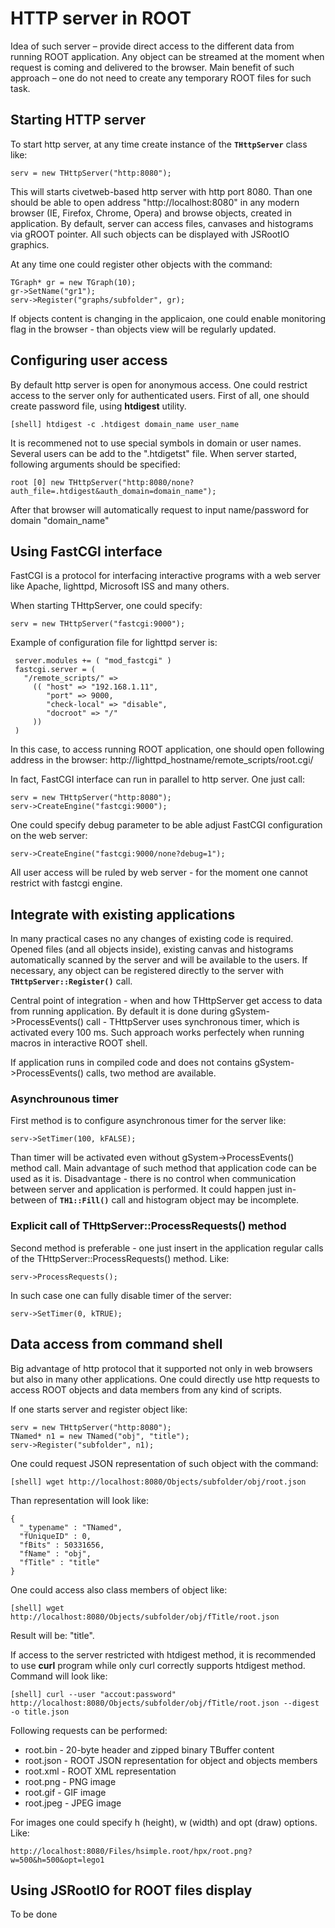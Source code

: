 # HTTP server in ROOT

Idea of such server – provide direct access to the different data 
from running ROOT application. Any object can be streamed at the moment 
when request is coming and delivered to the browser. 
Main benefit of such approach – one do not need to create any temporary ROOT files for such task. 

## Starting HTTP server

To start http server, at any time  create instance
of the **`THttpServer`** class like: 

``` {.cpp}
serv = new THttpServer("http:8080");
```

This will starts civetweb-based http server with http port 8080.
Than one should be able to open address "http://localhost:8080"
in any modern browser (IE, Firefox, Chrome, Opera) and browse objects,
created in application. By default, server can access files, canvases 
and histograms via gROOT pointer. All such objects can be displayed with
JSRootIO graphics. 

At any time one could register other objects with the command:

``` {.cpp}
TGraph* gr = new TGraph(10);
gr->SetName("gr1");
serv->Register("graphs/subfolder", gr);
```

If objects content is changing in the applicaion, one could
enable monitoring flag in the browser - than objects view will be regularly updated.
   

## Configuring user access

By default http server is open for anonymous access. 
One could restrict access to the server only for authenticated users.
First of all, one should create password file, using **htdigest** utility.  

``` {.sh}
[shell] htdigest -c .htdigest domain_name user_name
```

It is recommened not to use special symbols in domain or user names.
Several users can be add to the ".htdigetst" file. When server started,
following arguments should be specified:

``` {.cpp}
root [0] new THttpServer("http:8080/none?auth_file=.htdigest&auth_domain=domain_name");
```

After that browser will automatically request to input name/password for domain "domain_name"


## Using FastCGI interface

FastCGI is a protocol for interfacing interactive programs with a web server like 
Apache, lighttpd, Microsoft ISS and many others.

When starting THttpServer, one could specify:

``` {.cpp}
serv = new THttpServer("fastcgi:9000");
```

Example of configuration file for lighttpd server is:

``` {.txt}
 server.modules += ( "mod_fastcgi" )
 fastcgi.server = (
   "/remote_scripts/" =>
     (( "host" => "192.168.1.11",
        "port" => 9000,
        "check-local" => "disable",
        "docroot" => "/"
     ))
 )
```

In this case, to access running ROOT application, one should open 
following address in the browser:
    http://lighttpd_hostname/remote_scripts/root.cgi/

In fact, FastCGI interface can run in parallel to http server.
One just call: 

``` {.cpp}
serv = new THttpServer("http:8080");
serv->CreateEngine("fastcgi:9000");
```

One could specify debug parameter to be able adjust FastCGI configuration on the web server:

``` {.cpp}
serv->CreateEngine("fastcgi:9000/none?debug=1");
```
 
All user access will be ruled by web server - 
for the moment one cannot restrict with fastcgi engine. 


## Integrate with existing applications

In many practical cases no any changes of existing code is required.
Opened files (and all objects inside), existing canvas and histograms automatically
scanned by the server and will be available to the users.
If necessary, any object can be registered directly to the server with **`THttpServer::Register()`** call.

Central point of integration - when and how THttpServer get access to data from running application.
By default it is done during gSystem->ProcessEvents() call - THttpServer uses synchronous timer,
which is activated every 100 ms. Such approach works perfectely when running macros in interactive ROOT shell.

If application runs in compiled code and does not contains gSystem->ProcessEvents() calls, 
two method are available. 

### Asynchrounous timer

First method is to configure asynchronous timer for the server like:

``` {.cpp}
serv->SetTimer(100, kFALSE);
```

Than timer will be activated even without gSystem->ProcessEvents() method call. 
Main advantage of such method that application code can be used as it is.
Disadvantage - there is no control when communication between server and application is performed.
It could happen just in-between of **`TH1::Fill()`** call and histogram object may be incomplete.


### Explicit call of THttpServer::ProcessRequests() method

Second method is preferable - one just insert in the application
regular calls of the THttpServer::ProcessRequests() method. Like:  

``` {.cpp}
serv->ProcessRequests();
```

In such case one can fully disable timer of the server:

``` {.cpp}
serv->SetTimer(0, kTRUE);
```



## Data access from command shell

Big advantage of http protocol that it supported not only in web browsers 
but also in many other applications. 
One could directly use http requests to access 
ROOT objects and data members from any kind of scripts. 

If one starts server and register object like:


``` {.cpp}
serv = new THttpServer("http:8080");
TNamed* n1 = new TNamed("obj", "title");
serv->Register("subfolder", n1);
```

One could request JSON representation of such object with the command:

``` {.sh}
[shell] wget http://localhost:8080/Objects/subfolder/obj/root.json
```

Than representation will look like:

``` {.json}
{
  "_typename" : "TNamed",
  "fUniqueID" : 0,
  "fBits" : 50331656,
  "fName" : "obj",
  "fTitle" : "title"
}
```

One could access also class members of object like:

``` {.sh}
[shell] wget http://localhost:8080/Objects/subfolder/obj/fTitle/root.json
```
  
Result will be: "title".

If access to the server restricted with htdigest method,
it is recommended to use **curl** program while only curl correctly supports htdigest method.
Command will look like:

``` {.sh}
[shell] curl --user "accout:password" http://localhost:8080/Objects/subfolder/obj/fTitle/root.json --digest -o title.json
```

Following requests can be performed:
   * root.bin  - 20-byte header and zipped binary TBuffer content
   * root.json - ROOT JSON representation for object and objects members
   * root.xml  - ROOT XML representation   
   * root.png  - PNG image   
   * root.gif  - GIF image   
   * root.jpeg - JPEG image   

For images one could specify h (height), w (width) and opt (draw) options. Like:

``` {.sh}
http://localhost:8080/Files/hsimple.root/hpx/root.png?w=500&h=500&opt=lego1
```


## Using JSRootIO for ROOT files display

To be done
